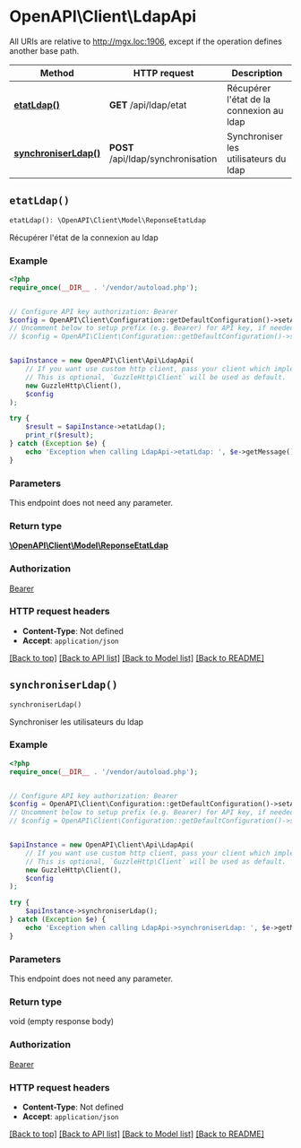 # OpenAPI\Client\LdapApi

All URIs are relative to http://mgx.loc:1906, except if the operation defines another base path.

| Method | HTTP request | Description |
| ------------- | ------------- | ------------- |
| [**etatLdap()**](LdapApi.md#etatLdap) | **GET** /api/ldap/etat | Récupérer l&#39;état de la connexion au ldap |
| [**synchroniserLdap()**](LdapApi.md#synchroniserLdap) | **POST** /api/ldap/synchronisation | Synchroniser les utilisateurs du ldap |


## `etatLdap()`

```php
etatLdap(): \OpenAPI\Client\Model\ReponseEtatLdap
```

Récupérer l'état de la connexion au ldap

### Example

```php
<?php
require_once(__DIR__ . '/vendor/autoload.php');


// Configure API key authorization: Bearer
$config = OpenAPI\Client\Configuration::getDefaultConfiguration()->setApiKey('Authorization', 'YOUR_API_KEY');
// Uncomment below to setup prefix (e.g. Bearer) for API key, if needed
// $config = OpenAPI\Client\Configuration::getDefaultConfiguration()->setApiKeyPrefix('Authorization', 'Bearer');


$apiInstance = new OpenAPI\Client\Api\LdapApi(
    // If you want use custom http client, pass your client which implements `GuzzleHttp\ClientInterface`.
    // This is optional, `GuzzleHttp\Client` will be used as default.
    new GuzzleHttp\Client(),
    $config
);

try {
    $result = $apiInstance->etatLdap();
    print_r($result);
} catch (Exception $e) {
    echo 'Exception when calling LdapApi->etatLdap: ', $e->getMessage(), PHP_EOL;
}
```

### Parameters

This endpoint does not need any parameter.

### Return type

[**\OpenAPI\Client\Model\ReponseEtatLdap**](../Model/ReponseEtatLdap.md)

### Authorization

[Bearer](../../README.md#Bearer)

### HTTP request headers

- **Content-Type**: Not defined
- **Accept**: `application/json`

[[Back to top]](#) [[Back to API list]](../../README.md#endpoints)
[[Back to Model list]](../../README.md#models)
[[Back to README]](../../README.md)

## `synchroniserLdap()`

```php
synchroniserLdap()
```

Synchroniser les utilisateurs du ldap

### Example

```php
<?php
require_once(__DIR__ . '/vendor/autoload.php');


// Configure API key authorization: Bearer
$config = OpenAPI\Client\Configuration::getDefaultConfiguration()->setApiKey('Authorization', 'YOUR_API_KEY');
// Uncomment below to setup prefix (e.g. Bearer) for API key, if needed
// $config = OpenAPI\Client\Configuration::getDefaultConfiguration()->setApiKeyPrefix('Authorization', 'Bearer');


$apiInstance = new OpenAPI\Client\Api\LdapApi(
    // If you want use custom http client, pass your client which implements `GuzzleHttp\ClientInterface`.
    // This is optional, `GuzzleHttp\Client` will be used as default.
    new GuzzleHttp\Client(),
    $config
);

try {
    $apiInstance->synchroniserLdap();
} catch (Exception $e) {
    echo 'Exception when calling LdapApi->synchroniserLdap: ', $e->getMessage(), PHP_EOL;
}
```

### Parameters

This endpoint does not need any parameter.

### Return type

void (empty response body)

### Authorization

[Bearer](../../README.md#Bearer)

### HTTP request headers

- **Content-Type**: Not defined
- **Accept**: `application/json`

[[Back to top]](#) [[Back to API list]](../../README.md#endpoints)
[[Back to Model list]](../../README.md#models)
[[Back to README]](../../README.md)
